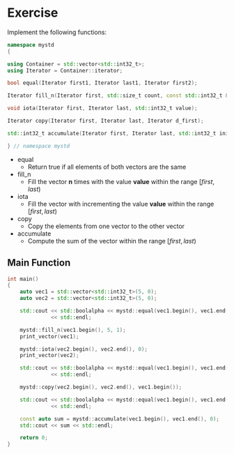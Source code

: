 # Exercise

Implement the following functions:

```cpp
namespace mystd
{

using Container = std::vector<std::int32_t>;
using Iterator = Container::iterator;

bool equal(Iterator first1, Iterator last1, Iterator first2);

Iterator fill_n(Iterator first, std::size_t count, const std::int32_t &value);

void iota(Iterator first, Iterator last, std::int32_t value);

Iterator copy(Iterator first, Iterator last, Iterator d_first);

std::int32_t accumulate(Iterator first, Iterator last, std::int32_t init);

} // namespace mystd
```

- equal
  - Return true if all elements of both vectors are the same
- fill_n
  - Fill the vector **n** times with the value **value** within the range $[first, last)$
- iota
  - Fill the vector with incrementing the value **value** within the range $[first, last)$
- copy
  - Copy the elements from one vector to the other vector
- accumulate
  - Compute the sum of the vector within the range $[first, last)$

## Main Function

```cpp
int main()
{
    auto vec1 = std::vector<std::int32_t>(5, 0);
    auto vec2 = std::vector<std::int32_t>(5, 0);

    std::cout << std::boolalpha << mystd::equal(vec1.begin(), vec1.end(), vec2.begin()) << std::dec
              << std::endl;

    mystd::fill_n(vec1.begin(), 5, 1);
    print_vector(vec1);

    mystd::iota(vec2.begin(), vec2.end(), 0);
    print_vector(vec2);

    std::cout << std::boolalpha << mystd::equal(vec1.begin(), vec1.end(), vec2.begin()) << std::dec
              << std::endl;

    mystd::copy(vec2.begin(), vec2.end(), vec1.begin());

    std::cout << std::boolalpha << mystd::equal(vec1.begin(), vec1.end(), vec2.begin()) << std::dec
              << std::endl;

    const auto sum = mystd::accumulate(vec1.begin(), vec1.end(), 0);
    std::cout << sum << std::endl;

    return 0;
}
```

